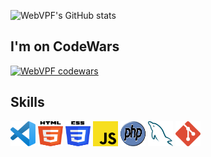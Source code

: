 ![WebVPF's GitHub stats](https://github-readme-stats.vercel.app/api?username=WebVPF&show_icons=true&theme=transparent&hide_border=true&hide_title=true)

## I'm on CodeWars

[![WebVPF codewars](https://www.codewars.com/users/WebVPF/badges/large)](https://www.codewars.com/users/WebVPF)

## Skills

<img src="https://github.com/WebVPF/WebVPF/raw/main/icons/vscode.svg" alt="Visual Studio Code" width="40px" height="40px">
<img src="https://github.com/WebVPF/WebVPF/raw/main/icons/html-5.svg" alt="HTML5" width="40px" height="40px">
<img src="https://github.com/WebVPF/WebVPF/raw/main/icons/css-3.svg" alt="CSS3" width="40px" height="40px">
<img src="https://github.com/WebVPF/WebVPF/raw/main/icons/javascript.svg" alt="JavaScript" width="40px" height="40px">
<img src="https://github.com/WebVPF/WebVPF/raw/main/icons/php.svg" alt="PHP" width="40px" height="40px">
<img src="https://github.com/WebVPF/WebVPF/raw/main/icons/mysql.svg" alt="MySQL" width="40px" height="40px">
<img src="https://github.com/WebVPF/WebVPF/raw/main/icons/git.svg" alt="Git" width="40px" height="40px">
